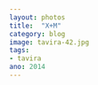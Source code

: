 ```yaml
---
layout: photos
title:  "X+M"
category: blog
image: tavira-42.jpg
tags:
- tavira
ano: 2014
---
```




